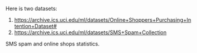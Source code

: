 Here is two datasets:
  1) https://archive.ics.uci.edu/ml/datasets/Online+Shoppers+Purchasing+Intention+Dataset#
  2) https://archive.ics.uci.edu/ml/datasets/SMS+Spam+Collection
  
SMS spam and online shops statistics.
